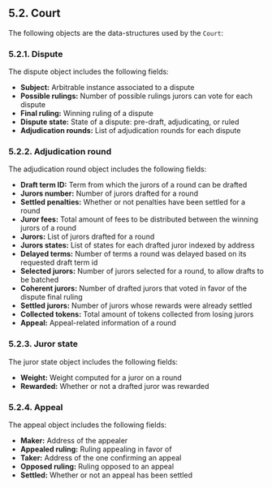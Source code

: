 ## 5.2. Court

The following objects are the data-structures used by the `Court`:

### 5.2.1. Dispute

The dispute object includes the following fields:

- **Subject:** Arbitrable instance associated to a dispute
- **Possible rulings:** Number of possible rulings jurors can vote for each dispute
- **Final ruling:** Winning ruling of a dispute
- **Dispute state:** State of a dispute: pre-draft, adjudicating, or ruled
- **Adjudication rounds:** List of adjudication rounds for each dispute

### 5.2.2. Adjudication round

The adjudication round object includes the following fields:

- **Draft term ID:** Term from which the jurors of a round can be drafted
- **Jurors number:** Number of jurors drafted for a round
- **Settled penalties:** Whether or not penalties have been settled for a round
- **Juror fees:** Total amount of fees to be distributed between the winning jurors of a round
- **Jurors:** List of jurors drafted for a round
- **Jurors states:** List of states for each drafted juror indexed by address
- **Delayed terms:** Number of terms a round was delayed based on its requested draft term id
- **Selected jurors:** Number of jurors selected for a round, to allow drafts to be batched
- **Coherent jurors:** Number of drafted jurors that voted in favor of the dispute final ruling
- **Settled jurors:** Number of jurors whose rewards were already settled
- **Collected tokens:** Total amount of tokens collected from losing jurors
- **Appeal:** Appeal-related information of a round

### 5.2.3. Juror state

The juror state object includes the following fields:

- **Weight:** Weight computed for a juror on a round
- **Rewarded:** Whether or not a drafted juror was rewarded

### 5.2.4. Appeal

The appeal object includes the following fields:

- **Maker:** Address of the appealer
- **Appealed ruling:** Ruling appealing in favor of
- **Taker:** Address of the one confirming an appeal
- **Opposed ruling:** Ruling opposed to an appeal
- **Settled:** Whether or not an appeal has been settled
